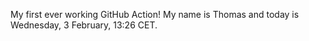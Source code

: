 My first ever working GitHub Action!
My name is Thomas and today is Wednesday, 3 February, 13:26 CET. 
